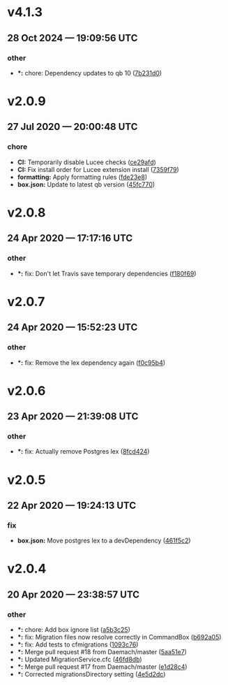 # v4.1.3
## 28 Oct 2024 — 19:09:56 UTC

### other

+ __\*:__ chore: Dependency updates to qb 10
 ([7b231d0](https://github.com/coldbox-modules/cfmigrations/commit/7b231d0e5a74aee65b8cc3b43e2e3ec6ac7530a8))


# v2.0.9
## 27 Jul 2020 — 20:00:48 UTC

### chore

+ __CI:__ Temporarily disable Lucee checks ([ce29afd](https://github.com/coldbox-modules/cfmigrations/commit/ce29afd262599c70b48cb1840bd52b86c0aa007b))
+ __CI:__ Fix install order for Lucee extension install
 ([7359f79](https://github.com/coldbox-modules/cfmigrations/commit/7359f79b2975391c3cbee2e9649703cbb9b0193b))
+ __formatting:__ Apply formatting rules
 ([fde23e8](https://github.com/coldbox-modules/cfmigrations/commit/fde23e8f9a8799eb018aa4c2717af2f432fcc8df))
+ __box.json:__ Update to latest qb version
 ([45fc770](https://github.com/coldbox-modules/cfmigrations/commit/45fc770b4a21dc5394dd58baf594404737a3e9b0))


# v2.0.8
## 24 Apr 2020 — 17:17:16 UTC

### other

+ __\*:__ fix: Don't let Travis save temporary dependencies
 ([f180f69](https://github.com/coldbox-modules/cfmigrations/commit/f180f69e3c63e06e7ac5ca37b560dc02c44846fa))


# v2.0.7
## 24 Apr 2020 — 15:52:23 UTC

### other

+ __\*:__ fix: Remove the lex dependency again
 ([f0c95b4](https://github.com/coldbox-modules/cfmigrations/commit/f0c95b46821093725e0be34385b3d8b4f6892bd9))


# v2.0.6
## 23 Apr 2020 — 21:39:08 UTC

### other

+ __\*:__ fix: Actually remove Postgres lex
 ([8fcd424](https://github.com/coldbox-modules/cfmigrations/commit/8fcd4245df19eb3c996c80dc5657b70823f95a28))


# v2.0.5
## 22 Apr 2020 — 19:24:13 UTC

### fix

+ __box.json:__ Move postgres lex to a devDependency
 ([461f5c2](https://github.com/coldbox-modules/cfmigrations/commit/461f5c27887213ed2b14241afd4e6929b7ab3938))


# v2.0.4
## 20 Apr 2020 — 23:38:57 UTC

### other

+ __\*:__ chore: Add box ignore list
 ([a5b3c25](https://github.com/coldbox-modules/cfmigrations/commit/a5b3c2529486e0e9a5a167d3f6da64d71ecaef62))
+ __\*:__ fix: Migration files now resolve correctly in CommandBox
 ([b692a05](https://github.com/coldbox-modules/cfmigrations/commit/b692a0526c59fa2b04e6c8f5bc5402bafdbcb5b7))
+ __\*:__ fix: Add tests to cfmigrations ([1093c76](https://github.com/coldbox-modules/cfmigrations/commit/1093c76d3189d2d67e36faf4d39a0c5a1b1f92eb))
+ __\*:__ Merge pull request #18 from Daemach/master ([5aa51e7](https://github.com/coldbox-modules/cfmigrations/commit/5aa51e776912abc14f607c839016bde2ad6f383c))
+ __\*:__ Updated MigrationService.cfc
 ([46fd8db](https://github.com/coldbox-modules/cfmigrations/commit/46fd8db86e3d5e219187a4fa98559a8fbdaae2da))
+ __\*:__ Merge pull request #17 from Daemach/master ([e1d28c4](https://github.com/coldbox-modules/cfmigrations/commit/e1d28c44f5f8c9c4afe37ecbef6d7b6d81f34383))
+ __\*:__ Corrected migrationsDirectory setting
 ([4e5d2dc](https://github.com/coldbox-modules/cfmigrations/commit/4e5d2dc5d728a3d44c25be3f7cf6aecb73b6aa5f))
